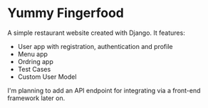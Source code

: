 # Yummy Fingerfood

A simple restaurant website created with Django. It features:

- User app with registration, authentication and profile
- Menu app
- Ordring app
- Test Cases
- Custom User Model

I'm planning to add an API endpoint for integrating via a front-end framework later on.
